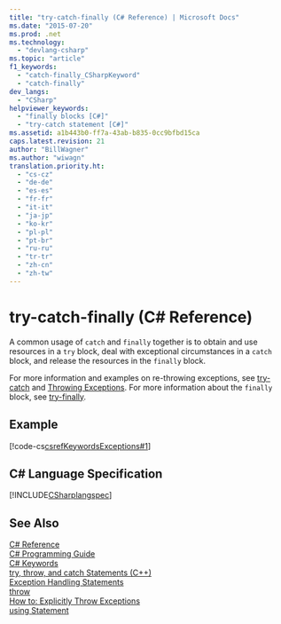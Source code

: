 ```yaml
---
title: "try-catch-finally (C# Reference) | Microsoft Docs"
ms.date: "2015-07-20"
ms.prod: .net
ms.technology: 
  - "devlang-csharp"
ms.topic: "article"
f1_keywords: 
  - "catch-finally_CSharpKeyword"
  - "catch-finally"
dev_langs: 
  - "CSharp"
helpviewer_keywords: 
  - "finally blocks [C#]"
  - "try-catch statement [C#]"
ms.assetid: a1b443b0-ff7a-43ab-b835-0cc9bfbd15ca
caps.latest.revision: 21
author: "BillWagner"
ms.author: "wiwagn"
translation.priority.ht: 
  - "cs-cz"
  - "de-de"
  - "es-es"
  - "fr-fr"
  - "it-it"
  - "ja-jp"
  - "ko-kr"
  - "pl-pl"
  - "pt-br"
  - "ru-ru"
  - "tr-tr"
  - "zh-cn"
  - "zh-tw"
---
```

# try-catch-finally (C# Reference)
A common usage of `catch` and `finally` together is to obtain and use resources in a `try` block, deal with exceptional circumstances in a `catch` block, and release the resources in the `finally` block.  
  
 For more information and examples on re-throwing exceptions, see [try-catch](../../../csharp/language-reference/keywords/try-catch.md) and [Throwing Exceptions](https://msdn.microsoft.com/library/xhcbs8fz). For more information about the `finally` block, see [try-finally](../../../csharp/language-reference/keywords/try-finally.md).  
  
## Example  
 [!code-cs[csrefKeywordsExceptions#1](../../../csharp/language-reference/keywords/codesnippet/CSharp/try-catch-finally_1.cs)]  
  
## C# Language Specification  
 [!INCLUDE[CSharplangspec](~/includes/csharplangspec-md.md)]  
  
## See Also  
 [C# Reference](../../../csharp/language-reference/index.md)   
 [C# Programming Guide](../../../csharp/programming-guide/index.md)   
 [C# Keywords](../../../csharp/language-reference/keywords/index.md)   
 [try, throw, and catch Statements (C++)](/cpp/cpp/try-throw-and-catch-statements-cpp)   
 [Exception Handling Statements](../../../csharp/language-reference/keywords/exception-handling-statements.md)   
 [throw](../../../csharp/language-reference/keywords/throw.md)   
 [How to: Explicitly Throw Exceptions](https://msdn.microsoft.com/library/xhcbs8fz)   
 [using Statement](../../../csharp/language-reference/keywords/using-statement.md)